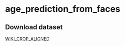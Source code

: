 # age_prediction_from_faces

## Download dataset

[WIKI_CROP_ALIGNED](https://univr-my.sharepoint.com/personal/marco_carletti_staff_univr_eu/_layouts/15/guestaccess.aspx?docid=09c55f94d80d64862921a4f9e50039a87&authkey=AbY8edF3Iy9UI3eKkr8PifI&expiration=2017-11-29T08%3A27%3A31.000Z&e=40a4ca7c9f994cce8559637d6a304bff)